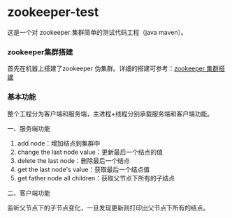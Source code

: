 # zookeeper-test
这是一个对 zookeeper 集群简单的测试代码工程（java maven）。

### zookeeper集群搭建
首先在机器上搭建了zookeeper 伪集群。详细的搭建可参考：[zookeeper 集群搭建](https://github.com/ivinLin/zookeeper-setting)

### 基本功能
整个工程分为客户端和服务端，主进程+线程分别承载服务端和客户端功能。

一、服务端功能

1. add node：增加结点到集群中
2. change the last node value：更新最后一个结点的值
3. delete the last node：删除最后一个结点
4. get the last node's value：获取最后一个结点值
5. get father node all children：获取父节点下所有的子结点

二、客户端功能

监听父节点下的子节点变化，一旦发现更新则打印出父节点下所有的结点。

